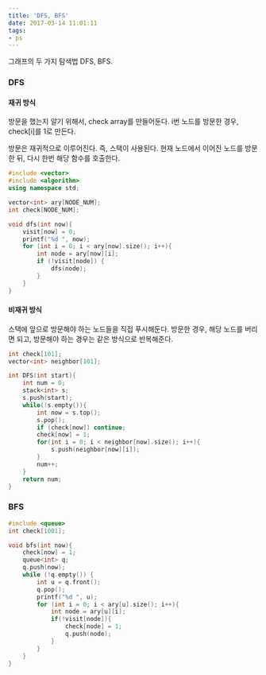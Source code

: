 ```yaml
---
title: 'DFS, BFS'
date: 2017-03-14 11:01:11
tags:
- ps
---
```

그래프의 두 가지 탐색법 DFS, BFS.

### DFS

#### 재귀 방식

방문을 했는지 알기 위해서, check array를 만들어둔다.
i번 노드를 방문한 경우, check[i]를 1로 만든다.

방문은 재귀적으로 이루어진다.
즉, 스택이 사용된다.
현재 노드에서 이어진 노드를 방문한 뒤, 다시 한번 해당 함수를 호출한다.
<!-- more -->
```C++
#include <vector>
#include <algorithm>
using namespace std;

vector<int> ary[NODE_NUM];
int check[NODE_NUM];

void dfs(int now){
    visit[now] = 0;
    printf("%d ", now);
    for (int i = 0; i < ary[now].size(); i++){
        int node = ary[now][i];
        if (!visit[node]) {
            dfs(node);
        }
    }
}
```

#### 비재귀 방식

스택에 앞으로 방문해야 하는 노드들을 직접 푸시해둔다.
방문한 경우, 해당 노드를 버리면 되고, 방문해야 하는 경우는 같은 방식으로 반복해준다.

```C++
int check[101];
vector<int> neighbor[101];

int DFS(int start){
    int num = 0;
    stack<int> s;
    s.push(start);
    while(!s.empty()){
        int now = s.top();
        s.pop();
        if (check[now]) continue;
        check[now] = 1;
        for(int i = 0; i < neighbor[now].size(); i++){
            s.push(neighbor[now][i]);
        }
        num++;
    }
    return num;
}
```

### BFS


```C++
#include <queue>
int check[1001];

void bfs(int now){
    check[now] = 1;
    queue<int> q;
    q.push(now);
    while (!q.empty()) {
        int u = q.front();
        q.pop();
        printf("%d ", u);
        for (int i = 0; i < ary[u].size(); i++){
            int node = ary[u][i];
            if(!visit[node]){
                check[node] = 1;
                q.push(node);
            }
        }
    }
}
```
